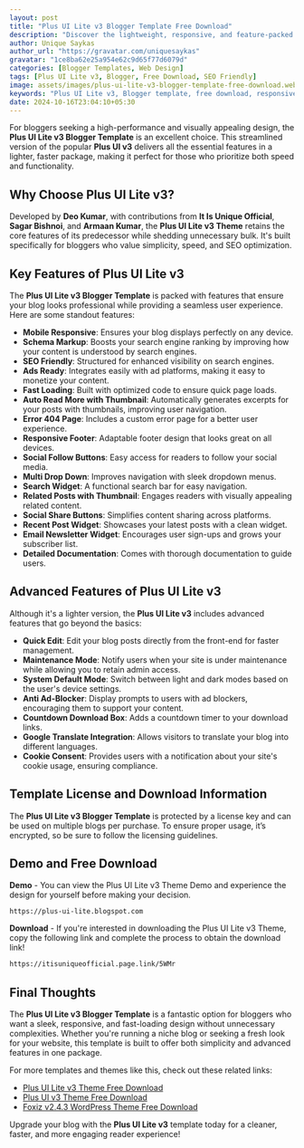 ```yaml
---
layout: post
title: "Plus UI Lite v3 Blogger Template Free Download"
description: "Discover the lightweight, responsive, and feature-packed Plus UI Lite v3 Blogger Template. Learn about its key features, advanced options, and how to download it for free."
author: Unique Saykas
author_url: "https://gravatar.com/uniquesaykas"
gravatar: "1ce8ba62e25a954e62c9d65f77d6079d"
categories: [Blogger Templates, Web Design]
tags: [Plus UI Lite v3, Blogger, Free Download, SEO Friendly]
image: assets/images/plus-ui-lite-v3-blogger-template-free-download.webp
keywords: "Plus UI Lite v3, Blogger template, free download, responsive design, SEO-friendly"
date: 2024-10-16T23:04:10+05:30
---
```


For bloggers seeking a high-performance and visually appealing design, the **Plus UI Lite v3 Blogger Template** is an excellent choice. This streamlined version of the popular **Plus UI v3** delivers all the essential features in a lighter, faster package, making it perfect for those who prioritize both speed and functionality.

## Why Choose Plus UI Lite v3?

Developed by **Deo Kumar**, with contributions from **It Is Unique Official**, **Sagar Bishnoi**, and **Armaan Kumar**, the **Plus UI Lite v3 Theme** retains the core features of its predecessor while shedding unnecessary bulk. It's built specifically for bloggers who value simplicity, speed, and SEO optimization.

## Key Features of Plus UI Lite v3

The **Plus UI Lite v3 Blogger Template** is packed with features that ensure your blog looks professional while providing a seamless user experience. Here are some standout features:

- **Mobile Responsive**: Ensures your blog displays perfectly on any device.
- **Schema Markup**: Boosts your search engine ranking by improving how your content is understood by search engines.
- **SEO Friendly**: Structured for enhanced visibility on search engines.
- **Ads Ready**: Integrates easily with ad platforms, making it easy to monetize your content.
- **Fast Loading**: Built with optimized code to ensure quick page loads.
- **Auto Read More with Thumbnail**: Automatically generates excerpts for your posts with thumbnails, improving user navigation.
- **Error 404 Page**: Includes a custom error page for a better user experience.
- **Responsive Footer**: Adaptable footer design that looks great on all devices.
- **Social Follow Buttons**: Easy access for readers to follow your social media.
- **Multi Drop Down**: Improves navigation with sleek dropdown menus.
- **Search Widget**: A functional search bar for easy navigation.
- **Related Posts with Thumbnail**: Engages readers with visually appealing related content.
- **Social Share Buttons**: Simplifies content sharing across platforms.
- **Recent Post Widget**: Showcases your latest posts with a clean widget.
- **Email Newsletter Widget**: Encourages user sign-ups and grows your subscriber list.
- **Detailed Documentation**: Comes with thorough documentation to guide users.

## Advanced Features of Plus UI Lite v3

Although it's a lighter version, the **Plus UI Lite v3** includes advanced features that go beyond the basics:

- **Quick Edit**: Edit your blog posts directly from the front-end for faster management.
- **Maintenance Mode**: Notify users when your site is under maintenance while allowing you to retain admin access.
- **System Default Mode**: Switch between light and dark modes based on the user's device settings.
- **Anti Ad-Blocker**: Display prompts to users with ad blockers, encouraging them to support your content.
- **Countdown Download Box**: Adds a countdown timer to your download links.
- **Google Translate Integration**: Allows visitors to translate your blog into different languages.
- **Cookie Consent**: Provides users with a notification about your site's cookie usage, ensuring compliance.

## Template License and Download Information

The **Plus UI Lite v3 Blogger Template** is protected by a license key and can be used on multiple blogs per purchase. To ensure proper usage, it’s encrypted, so be sure to follow the licensing guidelines.

## Demo and Free Download

**Demo** - You can view the Plus UI Lite v3 Theme Demo and experience the design for yourself before making your decision.

```
https://plus-ui-lite.blogspot.com
```

**Download** - If you're interested in downloading the Plus UI Lite v3 Theme, copy the following link and complete the process to obtain the download link!

```html
https://itisuniqueofficial.page.link/5WMr
```

## Final Thoughts

The **Plus UI Lite v3 Blogger Template** is a fantastic option for bloggers who want a sleek, responsive, and fast-loading design without unnecessary complexities. Whether you're running a niche blog or seeking a fresh look for your website, this template is built to offer both simplicity and advanced features in one package.

For more templates and themes like this, check out these related links:
- [Plus UI Lite v3 Theme Free Download](https://blogger.theblazetimes.in/2024/10/plus-ui-lite-v3-theme-free-download.html)
- [Plus UI v3 Theme Free Download](https://blogger.theblazetimes.in/2024/10/plus-ui-v3-theme-free-download.html)
- [Foxiz v2.4.3 WordPress Theme Free Download](https://www.theblazetimes.in/free-download-foxiz-v2-4-3-wordpress-theme/)

Upgrade your blog with the **Plus UI Lite v3** template today for a cleaner, faster, and more engaging reader experience!
